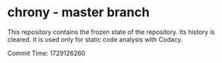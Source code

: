 # chrony - master branch

This repository contains the frozen state of the repository.
Its history is cleared. It is used only for static code
analysis with Codacy.

Commit Time: 1729126260